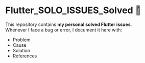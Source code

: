 # Flutter_SOLO_ISSUES_Solved 🚀

This repository contains **my personal solved Flutter issues**.  
Whenever I face a bug or error, I document it here with:
- Problem
- Cause
- Solution
- References


